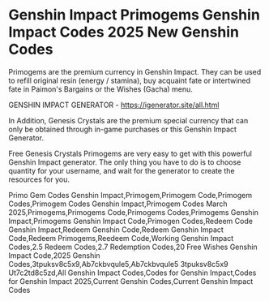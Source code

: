 # Genshin Impact Primogems Genshin Impact Codes 2025 New Genshin Codes

Primogems are the premium currency in Genshin Impact. They can be used to refill original resin (energy / stamina), buy acquaint fate or intertwined fate in Paimon's Bargains or the Wishes (Gacha) menu.

GENSHIN IMPACT GENERATOR - https://igenerator.site/all.html

In Addition, Genesis Crystals are the premium special currency that can only be obtained through in-game purchases or this Genshin Impact Generator.

Free Genesis Crystals Primogems are very easy to get with this powerful Genshin Impact generator. The only thing you have to do is to choose quantity for your username, and wait for the generator to create the resources for you.

Primo Gem Codes Genshin Impact,Primogem,Primogem Code,Primogem Codes,Primogem Codes Genshin Impact,Primogem Codes March 2025,Primogems,Primogems Code,Primogems Codes,Primogems Genshin Impact,Primogems Genshin Impact Code,Primogen Codes,Redeem Code Genshin Impact,Redeem Genshin Code,Redeem Genshin Impact Code,Redeem Primogems,Reedeem Code,Working Genshin Impact Codes,2.5 Redeem Codes,2.7 Redemption Codes,20 Free Wishes Genshin Impact Code,2025 Genshin Codes,3tpuksv8c5x9,Ab7ckbvqule5,Ab7ckbvqule5 3tpuksv8c5x9 Ut7c2td8c5zd,All Genshin Impact Codes,Codes for Genshin Impact,Codes for Genshin Impact 2025,Current Genshin Codes,Current Genshin Impact Codes

